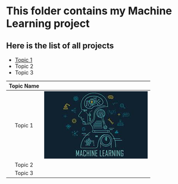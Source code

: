 # This folder contains my Machine Learning project

## Here is the list of all projects

- [Topic 1](http://https://github.com/Nehasmodi/MachineLearning/tree/main/MachineLearning-Project "Topic 1")
- Topic 2
- Topic 3

| Topic Name  |   |
| :------------: | :------------: |
| Topic 1  | [![Image1](https://raw.githubusercontent.com/Nehasmodi/MachineLearning/main/images/1.jpg "Image1")](http://https://raw.githubusercontent.com/Nehasmodi/MachineLearning/main/images/1.jpg "Image1")  |
| Topic 2  |   |
| Topic 3  |   |
